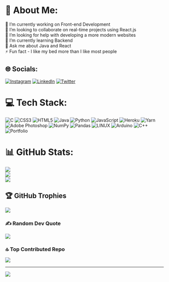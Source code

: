 # 💫 About Me:
🔭 I’m currently working on Front-end Development<br>👯 I’m looking to collaborate on real-time projects using React.js<br>🤝 I’m looking for help with developing a more modern websites<br>🌱 I’m currently learning Backend<br>💬 Ask me about Java and React<br>⚡ Fun fact - I like my bed more than I like most people


## 🌐 Socials:
[![Instagram](https://img.shields.io/badge/Instagram-%23E4405F.svg?logo=Instagram&logoColor=white)](https://instagram.com/affaq____raza) [![LinkedIn](https://img.shields.io/badge/LinkedIn-%230077B5.svg?logo=linkedin&logoColor=white)](https://linkedin.com/in/mohammed-affaq-192675232) [![Twitter](https://img.shields.io/badge/Twitter-%231DA1F2.svg?logo=Twitter&logoColor=white)](https://twitter.com/AffaqMohammed) 

# 💻 Tech Stack:
![C](https://img.shields.io/badge/c-%2300599C.svg?style=for-the-badge&logo=c&logoColor=white) ![CSS3](https://img.shields.io/badge/css3-%231572B6.svg?style=for-the-badge&logo=css3&logoColor=white) ![HTML5](https://img.shields.io/badge/html5-%23E34F26.svg?style=for-the-badge&logo=html5&logoColor=white) ![Java](https://img.shields.io/badge/java-%23ED8B00.svg?style=for-the-badge&logo=java&logoColor=white) ![Python](https://img.shields.io/badge/python-3670A0?style=for-the-badge&logo=python&logoColor=ffdd54) ![JavaScript](https://img.shields.io/badge/javascript-%23323330.svg?style=for-the-badge&logo=javascript&logoColor=%23F7DF1E) ![Heroku](https://img.shields.io/badge/heroku-%23430098.svg?style=for-the-badge&logo=heroku&logoColor=white) ![Yarn](https://img.shields.io/badge/yarn-%232C8EBB.svg?style=for-the-badge&logo=yarn&logoColor=white) ![Adobe Photoshop](https://img.shields.io/badge/adobephotoshop-%2331A8FF.svg?style=for-the-badge&logo=adobephotoshop&logoColor=white) ![NumPy](https://img.shields.io/badge/numpy-%23013243.svg?style=for-the-badge&logo=numpy&logoColor=white) ![Pandas](https://img.shields.io/badge/pandas-%23150458.svg?style=for-the-badge&logo=pandas&logoColor=white) ![LINUX](https://img.shields.io/badge/Linux-FCC624?style=for-the-badge&logo=linux&logoColor=black) ![Arduino](https://img.shields.io/badge/-Arduino-00979D?style=for-the-badge&logo=Arduino&logoColor=white) ![C++](https://img.shields.io/badge/c++-%2300599C.svg?style=for-the-badge&logo=c%2B%2B&logoColor=white) ![Portfolio](https://img.shields.io/badge/Portfolio-%23000000.svg?style=for-the-badge&logo=firefox&logoColor=#FF7139)
# 📊 GitHub Stats:
![](https://github-readme-stats.vercel.app/api?username=MohammedAffaq&theme=merko&hide_border=false&include_all_commits=true&count_private=true)<br/>
![](https://github-readme-streak-stats.herokuapp.com/?user=MohammedAffaq&theme=merko&hide_border=false)<br/>
![](https://github-readme-stats.vercel.app/api/top-langs/?username=MohammedAffaq&theme=merko&hide_border=false&include_all_commits=true&count_private=true&layout=compact)

## 🏆 GitHub Trophies
![](https://github-profile-trophy.vercel.app/?username=MohammedAffaq&theme=onedark&no-frame=false&no-bg=true&margin-w=4)

### ✍️ Random Dev Quote
![](https://quotes-github-readme.vercel.app/api?type=horizontal&theme=radical)

### 🔝 Top Contributed Repo
![](https://github-contributor-stats.vercel.app/api?username=MohammedAffaq&limit=5&theme=dark&combine_all_yearly_contributions=true)

---
[![](https://visitcount.itsvg.in/api?id=MohammedAffaq&icon=0&color=0)](https://visitcount.itsvg.in)

<!-- Proudly created with GPRM ( https://gprm.itsvg.in ) -->
